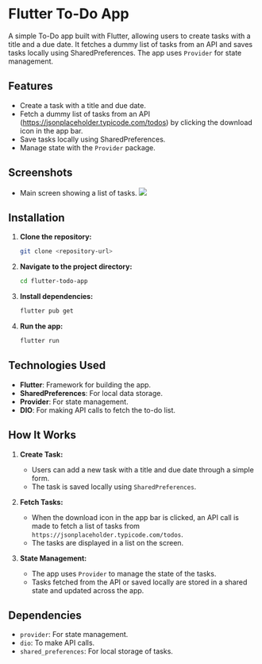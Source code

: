 # Flutter To-Do App

A simple To-Do app built with Flutter, allowing users to create tasks with a title and a due date. It fetches a dummy list of tasks from an API and saves tasks locally using SharedPreferences. The app uses `Provider` for state management.

## Features

- Create a task with a title and due date.
- Fetch a dummy list of tasks from an API (https://jsonplaceholder.typicode.com/todos) by clicking the download icon in the app bar.
- Save tasks locally using SharedPreferences.
- Manage state with the `Provider` package.

## Screenshots

- Main screen showing a list of tasks.
  <img src="https://github.com/user-attachments/assets/e5c272cf-b71c-4a34-9453-d885304985a8" >

## Installation

1. **Clone the repository:**

   ```bash
   git clone <repository-url>
   ```

2. **Navigate to the project directory:**

   ```bash
   cd flutter-todo-app
   ```

3. **Install dependencies:**

   ```bash
   flutter pub get
   ```

4. **Run the app:**

   ```bash
   flutter run
   ```

## Technologies Used

- **Flutter**: Framework for building the app.
- **SharedPreferences**: For local data storage.
- **Provider**: For state management.
- **DIO**: For making API calls to fetch the to-do list.

## How It Works

1. **Create Task:**

   - Users can add a new task with a title and due date through a simple form.
   - The task is saved locally using `SharedPreferences`.

2. **Fetch Tasks:**

   - When the download icon in the app bar is clicked, an API call is made to fetch a list of tasks from `https://jsonplaceholder.typicode.com/todos`.
   - The tasks are displayed in a list on the screen.

3. **State Management:**
   - The app uses `Provider` to manage the state of the tasks.
   - Tasks fetched from the API or saved locally are stored in a shared state and updated across the app.

## Dependencies

- `provider`: For state management.
- `dio`: To make API calls.
- `shared_preferences`: For local storage of tasks.
